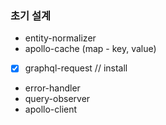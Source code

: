 ### 초기 설계
- entity-normalizer
- apollo-cache (map - key, value)
- [x] graphql-request // install
- error-handler
- query-observer
- apollo-client
